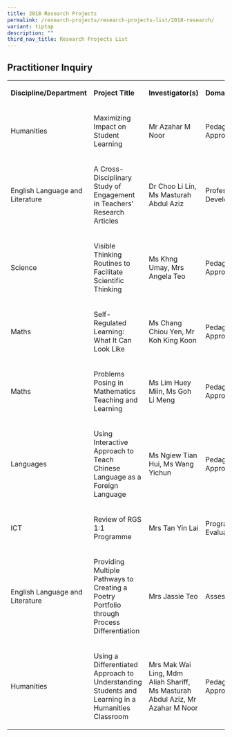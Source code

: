 ```yaml
---
title: 2018 Research Projects
permalink: /research-projects/research-projects-list/2018-research/
variant: tiptap
description: ""
third_nav_title: Research Projects List
---
```

<h2>Practitioner Inquiry</h2><table><tbody><tr><td rowspan="1" colspan="1"><p><strong>Discipline/Department</strong></p></td><td rowspan="1" colspan="1"><p><strong>Project Title</strong></p></td><td rowspan="1" colspan="1"><p><strong>Investigator(s)</strong></p></td><td rowspan="1" colspan="1"><p><strong>Domain(s)</strong></p></td></tr><tr><td rowspan="1" colspan="1"><p>Humanities</p></td><td rowspan="1" colspan="1"><p>Maximizing Impact on Student Learning</p></td><td rowspan="1" colspan="1"><p>Mr Azahar M Noor</p></td><td rowspan="1" colspan="1"><p>Pedagogical Approach</p></td></tr><tr><td rowspan="1" colspan="1"><p>English Language and Literature</p></td><td rowspan="1" colspan="1"><p>A Cross-Disciplinary Study of Engagement in Teachers’ Research Articles</p></td><td rowspan="1" colspan="1"><p>Dr Choo Li Lin, Ms Masturah Abdul Aziz</p></td><td rowspan="1" colspan="1"><p>Professional Development</p></td></tr><tr><td rowspan="1" colspan="1"><p>Science</p></td><td rowspan="1" colspan="1"><p>Visible Thinking Routines to Facilitate Scientific Thinking</p></td><td rowspan="1" colspan="1"><p>Ms Khng Umay, Mrs Angela Teo</p></td><td rowspan="1" colspan="1"><p>Pedagogical Approach</p></td></tr><tr><td rowspan="1" colspan="1"><p>Maths</p></td><td rowspan="1" colspan="1"><p>Self-Regulated Learning: What It Can Look Like</p></td><td rowspan="1" colspan="1"><p>Ms Chang Chiou Yen, Mr Koh King Koon</p></td><td rowspan="1" colspan="1"><p>Pedagogical Approach</p></td></tr><tr><td rowspan="1" colspan="1"><p>Maths</p></td><td rowspan="1" colspan="1"><p>Problems Posing in Mathematics Teaching and Learning</p></td><td rowspan="1" colspan="1"><p>Ms Lim Huey Miin, Ms Goh Li Meng</p></td><td rowspan="1" colspan="1"><p>Pedagogical Approach</p></td></tr><tr><td rowspan="1" colspan="1"><p>Languages</p></td><td rowspan="1" colspan="1"><p>Using Interactive Approach to Teach Chinese Language as a Foreign Language</p></td><td rowspan="1" colspan="1"><p>Ms Ngiew Tian Hui, Ms Wang Yichun</p></td><td rowspan="1" colspan="1"><p>Pedagogical Approach</p></td></tr><tr><td rowspan="1" colspan="1"><p>ICT</p></td><td rowspan="1" colspan="1"><p>Review of RGS 1:1 Programme</p></td><td rowspan="1" colspan="1"><p>Mrs Tan Yin Lai</p></td><td rowspan="1" colspan="1"><p>Programme Evaluation</p></td></tr><tr><td rowspan="1" colspan="1"><p>English Language and Literature</p></td><td rowspan="1" colspan="1"><p>Providing Multiple Pathways to Creating a Poetry Portfolio through Process Differentiation</p></td><td rowspan="1" colspan="1"><p>Mrs Jassie Teo</p></td><td rowspan="1" colspan="1"><p>Assessment</p></td></tr><tr><td rowspan="1" colspan="1"><p>Humanities</p></td><td rowspan="1" colspan="1"><p>Using a Differentiated Approach to Understanding Students and Learning in a Humanities Classroom</p></td><td rowspan="1" colspan="1"><p>Mrs Mak Wai Ling, Mdm Aliah Shariff, Ms Masturah Abdul Aziz, Mr Azahar M Noor</p></td><td rowspan="1" colspan="1"><p>Pedagogical Approach</p></td></tr></tbody></table><p></p>